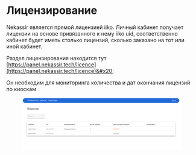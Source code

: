 # Лицензирование

Nekassir является прямой лицензией iiko. Личный кабинет получает лицензии на основе привязанного к нему iiko uid, соответственно кабинет будет иметь столько лицензий, сколько заказано на тот или иной кабинет.&#x20;



Раздел лицензирования находится тут [https://panel.nekassir.tech/licence](https://panel.nekassir.tech/licence)&#x20;

Он необходим для мониторинга количества и дат окончания лицензий по киоскам

<figure><img src="../../.gitbook/assets/image.png" alt=""><figcaption></figcaption></figure>

<figure><img src="http://151.248.121.115:99/%D1%81%D0%BD%D0%B8%D0%BC%D0%BE%D0%BA.png" alt=""><figcaption></figcaption></figure>
